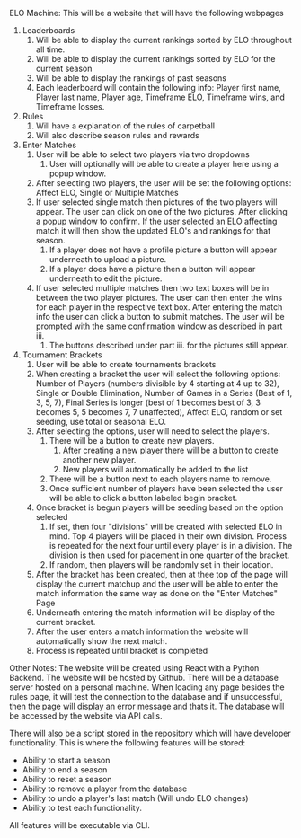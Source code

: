 ELO Machine:
This will be a website that will have the following webpages
1. Leaderboards
   1. Will be able to display the current rankings sorted by ELO throughout all time.
   2. Will be able to display the current rankings sorted by ELO for the current season
   3. Will be able to display the rankings of past seasons
   4. Each leaderboard will contain the following info: 
      Player first name, Player last name, Player age, Timeframe ELO, Timeframe wins, and Timeframe losses.
2. Rules
   1. Will have a explanation of the rules of carpetball
   2. Will also describe season rules and rewards
3. Enter Matches
   1. User will be able to select two players via two dropdowns
      1. User will optionally will be able to create a player here using a popup window.
   2. After selecting two players, the user will be set the following options: Affect ELO, Single or Multiple Matches
   3. If user selected single match then pictures of the two players will appear. 
      The user can click on one of the two pictures. After clicking a popup window to confirm. 
      If the user selected an ELO affecting match it will then show the updated ELO's and rankings for that season.
      1. If a player does not have a profile picture a button will appear underneath to upload a picture.
      2. If a player does have a picture then a button will appear underneath to edit the picture.
   4. If user selected multiple matches then two text boxes will be in between the two player pictures.
      The user can then enter the wins for each player in the respective text box.
      After entering the match info the user can click a button to submit matches.
      The user will be prompted with the same confirmation window as described in part iii.
      1. The buttons described under part iii. for the pictures still appear.
4. Tournament Brackets
   1. User will be able to create tournaments brackets
   2. When creating a bracket the user will select the following options:
      Number of Players (numbers divisible by 4 starting at 4 up to 32), Single or Double Elimination, 
      Number of Games in a Series (Best of 1, 3, 5, 7), Final Series is longer (best of 1 becomes best of 3, 3 becomes 5, 5 becomes 7, 7 unaffected),
      Affect ELO, random or set seeding, use total or seasonal ELO.
   3. After selecting the options, user will need to select the players.
      1. There will be a button to create new players.
         1. After creating a new player there will be a button to create another new player.
         2. New players will automatically be added to the list
      2. There will be a button next to each players name to remove.
      3. Once sufficient number of players have been selected the user will be able to click a button labeled begin bracket.
   4. Once bracket is begun players will be seeding based on the option selected
      1. If set, then four "divisions" will be created with selected ELO in mind. Top 4 players will be placed in their own division.
         Process is repeated for the next four until every player is in a division. 
         The division is then used for placement in one quarter of the bracket.
      2. If random, then players will be randomly set in their location.
   5. After the bracket has been created, then at thee top of the page will display the current matchup and 
      the user will be able to enter the match information the same way as done on the "Enter Matches" Page
   6. Underneath entering the match information will be display of the current bracket.
   7. After the user enters a match information the website will automatically show the next match.
   8. Process is repeated until bracket is completed


Other Notes:
The website will be created using React with a Python Backend.
The website will be hosted by Github.
There will be a database server hosted on a personal machine.
When loading any page besides the rules page, it will test the connection to the database and if unsuccessful, 
then the page will display an error message and thats it.
The database will be accessed by the website via API calls.

There will also be a script stored in the repository which will have developer functionality. 
This is where the following features will be stored:
* Ability to start a season
* Ability to end a season
* Ability to reset a season
* Ability to remove a player from the database
* Ability to undo a player's last match (Will undo ELO changes)
* Ability to test each functionality. 

All features will be executable via CLI.


